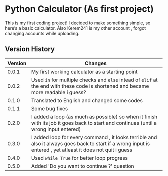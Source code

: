 # Python Calculator (As first project)

This is my first coding project! I decided to make something simple, so here’s a basic calculator.
Also Kerem241 is my other account , forgot changing accounts while uploading.

## Version History

| Version | Changes |
|---------|---------|
| 0.0.1 | My first working calculator as a starting point |
| 0.0.2 | Used `in` for multiple checks and `else` intead of `elif` at the end with these code is shortened and became more readable i guess? |
| 0.1.0 | Translated to English and changed some codes |
| 0.1.1 | Some bug fixes |
| 0.2.0 | I added a loop (as much as possible) so when it finish with its job it goes back to start and continues (until a wrong input entered) |
| 0.3.0 | I added loop for every command , it looks terrible and also it always goes back to start if a wrong input is entered , yet atleast it does not quit i guess |
| 0.4.0 | Used `while True` for better loop progress |
| 0.5.0 | Added 'Do you want to continue ?' question |
